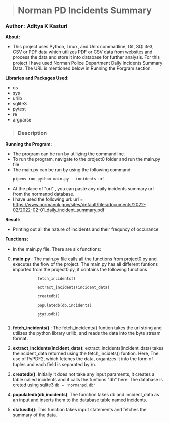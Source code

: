 > # Norman PD Incidents Summary
### Author : Aditya K Kasturi 

__About:__
- This project uses Python, Linux, and Unix commadline, Git, SQLite3, CSV or PDF data which utilizes PDF or CSV data from websites and process the data and store it into database for further analysis. For this project I have used Norman Police Department Daily Incidents Summary Data. The URL is mentioned below in Running the Porgram section. 

__Libraries and Packages Used:__
- os
- sys
- urlib
- sqlite3
- pytest
- re
- argparse

> ### Description

__Running the Program:__
- The program can be run by utilizing the commandline.
- To run the program, navigate to the project0 folder and run the main.py file 
- The main.py can be run by using the following command: 
  ```
  pipenv run python main.py --incidents url 
  ``` 
- At the place of "url" , you can paste any daily incidents summary url from the normanpd database. 
- I have used the following url: 
  url = https://www.normanok.gov/sites/default/files/documents/2022-02/2022-02-01_daily_incident_summary.pdf
  
__Result:__
- Printing out all the nature of incidents and their frequncy of occurance
  
__Functions:__

- In the main.py file, There are six functions:

0. __main.py__ :  The main.py file calls all the functions from project0.py and executes the flow of the project.
                  The main.py has all different funtions imported from the project0.py, it contains the following functions
                  ```
                  
                  fetch_incidents()
                  
                  extract_incidents(incident_data)
                  
                  createdb()
                  
                  populatedb(db,incidents)
                  
                  statusdb()
                  ```
1. __fetch_incidents()__ : The fetch_incidents() funtion takes the url string and utilizes the python library urllib, and reads the data into the byte stream format.
2. __extract_incidents(incident_data)__: extract_incidents(incident_data) takes theincident_data returned using the fetch_incidets() funtion. Here, The use of PyPDF2, which fetches the data, organizes it into the form of tuples and each field is separated by \n. 
3. __createdb()__: Initially it does not take any input paraments,  it creates a table called incidents and it calls the funtions "db" here. The database is creted using sqlite3
                  ```
                  db = 'normanpd.db'
                  ```
4. __populatedb(db,incidents)__:  The function takes db and incident_data as an input and inserts them to the database table named incidents.
5. __statusdb()__: This function takes input statements and fetches the summary of the data. 
        
  
